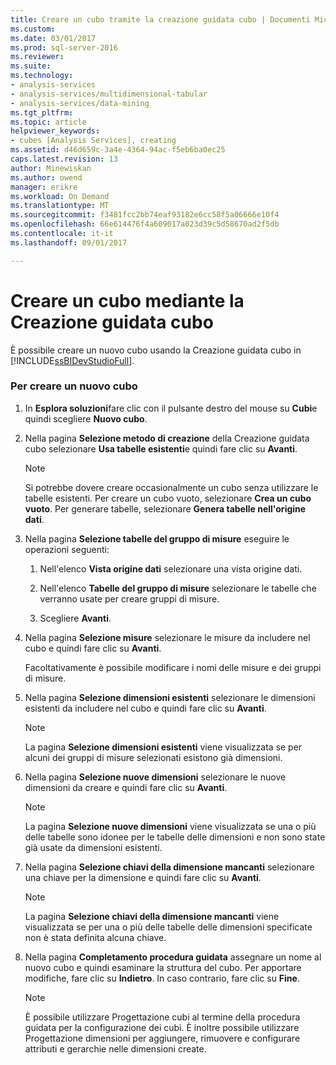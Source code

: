 ```yaml
---
title: Creare un cubo tramite la creazione guidata cubo | Documenti Microsoft
ms.custom: 
ms.date: 03/01/2017
ms.prod: sql-server-2016
ms.reviewer: 
ms.suite: 
ms.technology:
- analysis-services
- analysis-services/multidimensional-tabular
- analysis-services/data-mining
ms.tgt_pltfrm: 
ms.topic: article
helpviewer_keywords:
- cubes [Analysis Services], creating
ms.assetid: d46d659c-3a4e-4364-94ac-f5eb6ba0ec25
caps.latest.revision: 13
author: Minewiskan
ms.author: owend
manager: erikre
ms.workload: On Demand
ms.translationtype: MT
ms.sourcegitcommit: f3481fcc2bb74eaf93182e6cc58f5a06666e10f4
ms.openlocfilehash: 66e614476f4a609017a023d39c5d58670ad2f5db
ms.contentlocale: it-it
ms.lasthandoff: 09/01/2017

---
```

# <a name="create-a-cube-using-the-cube-wizard"></a>Creare un cubo mediante la Creazione guidata cubo
  È possibile creare un nuovo cubo usando la Creazione guidata cubo in [!INCLUDE[ssBIDevStudioFull](../../includes/ssbidevstudiofull-md.md)].  
  
### <a name="to-create-a-new-cube"></a>Per creare un nuovo cubo  
  
1.  In **Esplora soluzioni**fare clic con il pulsante destro del mouse su **Cubi**e quindi scegliere **Nuovo cubo**.  
  
2.  Nella pagina **Selezione metodo di creazione** della Creazione guidata cubo selezionare **Usa tabelle esistenti**e quindi fare clic su **Avanti**.  
  
    > [!NOTE]  
    >  Si potrebbe dovere creare occasionalmente un cubo senza utilizzare le tabelle esistenti. Per creare un cubo vuoto, selezionare **Crea un cubo vuoto**. Per generare tabelle, selezionare **Genera tabelle nell'origine dati**.  
  
3.  Nella pagina **Selezione tabelle del gruppo di misure** eseguire le operazioni seguenti:  
  
    1.  Nell'elenco **Vista origine dati** selezionare una vista origine dati.  
  
    2.  Nell'elenco **Tabelle del gruppo di misure** selezionare le tabelle che verranno usate per creare gruppi di misure.  
  
    3.  Scegliere **Avanti**.  
  
4.  Nella pagina **Selezione misure** selezionare le misure da includere nel cubo e quindi fare clic su **Avanti**.  
  
     Facoltativamente è possibile modificare i nomi delle misure e dei gruppi di misure.  
  
5.  Nella pagina **Selezione dimensioni esistenti** selezionare le dimensioni esistenti da includere nel cubo e quindi fare clic su **Avanti**.  
  
    > [!NOTE]  
    >  La pagina **Selezione dimensioni esistenti** viene visualizzata se per alcuni dei gruppi di misure selezionati esistono già dimensioni.  
  
6.  Nella pagina **Selezione nuove dimensioni** selezionare le nuove dimensioni da creare e quindi fare clic su **Avanti**.  
  
    > [!NOTE]  
    >  La pagina **Selezione nuove dimensioni** viene visualizzata se una o più delle tabelle sono idonee per le tabelle delle dimensioni e non sono state già usate da dimensioni esistenti.  
  
7.  Nella pagina **Selezione chiavi della dimensione mancanti** selezionare una chiave per la dimensione e quindi fare clic su **Avanti**.  
  
    > [!NOTE]  
    >  La pagina **Selezione chiavi della dimensione mancanti** viene visualizzata se per una o più delle tabelle delle dimensioni specificate non è stata definita alcuna chiave.  
  
8.  Nella pagina **Completamento procedura guidata** assegnare un nome al nuovo cubo e quindi esaminare la struttura del cubo. Per apportare modifiche, fare clic su **Indietro**. In caso contrario, fare clic su **Fine**.  
  
    > [!NOTE]  
    >  È possibile utilizzare Progettazione cubi al termine della procedura guidata per la configurazione dei cubi. È inoltre possibile utilizzare Progettazione dimensioni per aggiungere, rimuovere e configurare attributi e gerarchie nelle dimensioni create.  
  
  


